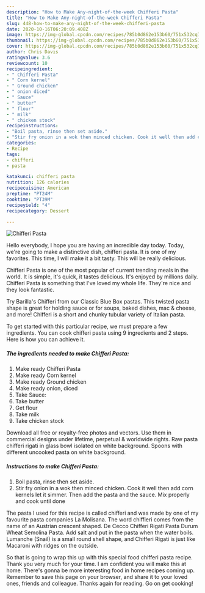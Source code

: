 ```yaml
---
description: "How to Make Any-night-of-the-week Chifferi Pasta"
title: "How to Make Any-night-of-the-week Chifferi Pasta"
slug: 448-how-to-make-any-night-of-the-week-chifferi-pasta
date: 2020-10-16T06:20:09.408Z
image: https://img-global.cpcdn.com/recipes/785b0d862e153b60/751x532cq70/chifferi-pasta-recipe-main-photo.jpg
thumbnail: https://img-global.cpcdn.com/recipes/785b0d862e153b60/751x532cq70/chifferi-pasta-recipe-main-photo.jpg
cover: https://img-global.cpcdn.com/recipes/785b0d862e153b60/751x532cq70/chifferi-pasta-recipe-main-photo.jpg
author: Chris Davis
ratingvalue: 3.6
reviewcount: 10
recipeingredient:
- " Chifferi Pasta"
- " Corn kernel"
- " Ground chicken"
- " onion diced"
- " Sauce"
- " butter"
- " flour"
- " milk"
- " chicken stock"
recipeinstructions:
- "Boil pasta, rinse then set aside."
- "Stir fry onion in a wok then minced chicken. Cook it well then add corn kernels let it simmer. Then add the pasta and the sauce. Mix properly and cook until done"
categories:
- Recipe
tags:
- chifferi
- pasta

katakunci: chifferi pasta 
nutrition: 126 calories
recipecuisine: American
preptime: "PT24M"
cooktime: "PT39M"
recipeyield: "4"
recipecategory: Dessert

---
```



![Chifferi Pasta](https://img-global.cpcdn.com/recipes/785b0d862e153b60/751x532cq70/chifferi-pasta-recipe-main-photo.jpg)

Hello everybody, I hope you are having an incredible day today. Today, we're going to make a distinctive dish, chifferi pasta. It is one of my favorites. This time, I will make it a bit tasty. This will be really delicious.

Chifferi Pasta is one of the most popular of current trending meals in the world. It is simple, it's quick, it tastes delicious. It's enjoyed by millions daily. Chifferi Pasta is something that I've loved my whole life. They're nice and they look fantastic.

Try Barilla&#39;s Chifferi from our Classic Blue Box pastas. This twisted pasta shape is great for holding sauce or for soups, baked dishes, mac &amp; cheese, and more! Chifferi is a short and chunky tubular variety of Italian pasta.


To get started with this particular recipe, we must prepare a few ingredients. You can cook chifferi pasta using 9 ingredients and 2 steps. Here is how you can achieve it.

<!--inarticleads1-->

##### The ingredients needed to make Chifferi Pasta:

1. Make ready  Chifferi Pasta
1. Make ready  Corn kernel
1. Make ready  Ground chicken
1. Make ready  onion, diced
1. Take  Sauce:
1. Take  butter
1. Get  flour
1. Take  milk
1. Take  chicken stock


Download all free or royalty-free photos and vectors. Use them in commercial designs under lifetime, perpetual &amp; worldwide rights. Raw pasta chifferi rigati in glass bowl isolated on white background. Spoons with different uncooked pasta on white background. 

<!--inarticleads2-->

##### Instructions to make Chifferi Pasta:

1. Boil pasta, rinse then set aside.
1. Stir fry onion in a wok then minced chicken. Cook it well then add corn kernels let it simmer. Then add the pasta and the sauce. Mix properly and cook until done


The pasta I used for this recipe is called chifferi and was made by one of my favourite pasta companies La Molisana. The word chiffieri comes from the name of an Austrian crescent shaped. De Cecco Chifferi Rigati Pasta Durum Wheat Semolina Pasta. Add salt and put in the pasta when the water boils. Lumanche (Snail) is a small round shell shape, and Chifferi Rigati is just like Macaroni with ridges on the outside. 

So that is going to wrap this up with this special food chifferi pasta recipe. Thank you very much for your time. I am confident you will make this at home. There's gonna be more interesting food in home recipes coming up. Remember to save this page on your browser, and share it to your loved ones, friends and colleague. Thanks again for reading. Go on get cooking!
